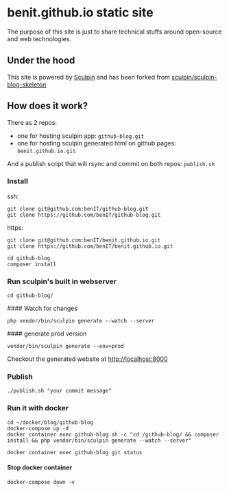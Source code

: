 # benit.github.io static site

The purpose of this site is just to share technical stuffs around open-source and web technologies. 

## Under the hood

This site is powered by [Sculpin](http://sculpin.io) and has been forked from [sculpin/sculpin-blog-skeleton](https://github.com/sculpin/sculpin-blog-skeleton)

## How does it work?

There as 2 repos:

- one for hosting sculpin app: `github-blog.git`
- one for hosting sculpin generated html on github pages: `benit.github.io.git`

And a publish script that will rsync and commit on both repos: `publish.sh`

### Install

ssh:
    
    git clone git@github.com:benIT/github-blog.git
    git clone https://github.com/benIT/github-blog.git

https:
    
    git clone git@github.com:benIT/benit.github.io.git
    git clone https://github.com/benIT/benit.github.io.git
     
    cd github-blog
    composer install

### Run sculpin's built in webserver     
    
    cd github-blog/
        
#### Watch for changes
    
    php vendor/bin/sculpin generate --watch --server
    
#### generate prod version

    vendor/bin/sculpin generate --env=prod
    
Checkout the generated website at [http://localhost:8000](http://localhost:8000)
        
### Publish    

    ./publish.sh "your commit message"

### Run it with docker 

    cd ~/docker/blog/github-blog
    docker-compose up -d
    docker container exec github-blog sh -c "cd /github-blog/ && composer install && php vendor/bin/sculpin generate --watch --server"

    docker container exec github-blog git status

    
#### Stop docker container

    docker-compose down -v
